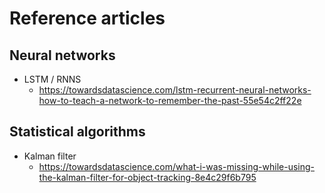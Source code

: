 # Reference articles

## Neural networks

- LSTM / RNNS
  - <https://towardsdatascience.com/lstm-recurrent-neural-networks-how-to-teach-a-network-to-remember-the-past-55e54c2ff22e>

## Statistical algorithms

- Kalman filter
  - <https://towardsdatascience.com/what-i-was-missing-while-using-the-kalman-filter-for-object-tracking-8e4c29f6b795>
